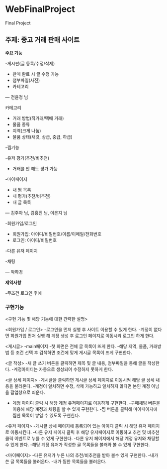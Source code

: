 # WebFinalProject
Final Project

## **주제: 중고 거래 판매 사이트**

**주요 기능**

-게시판(글 등록/수정/삭제)

- 판매 완료 시 글 수정 가능
- 첨부파일(사진)
- 카테고리

— 전윤정 님

카테고리

- 거래 방법(직거래/택배 거래)
- 물품 종류
- 지역(크게 나눔)
- 물품 상태(새것, 상급, 중급, 하급)

-찜기능

-유저 평가(추천/비추천)

- 거래를 안 해도 평가 가능

-마이페이지

- 내 찜 목록
- 내 평가(추천/비추천)
- 내 글 목록

— 김주아 님, 김홍진 님, 이은지 님

-회원가입/로그인

- 회원가입: 아이디/비밀번호/이름/이메일/전화번호
- 로그인: 아이디/비밀번호

-다른 유저 페이지

-채팅

— 박하경

**제약사항**

-무조건 로그인 후에

### 구현기능

<구현 기능 및 해당 기능에 대한 간략한 설명>

<회원가입 / 로그인>
-로그인을 먼저 실행 후 사이트 이용할 수 있게 한다.
-계정이 없다면 회원가입 먼저 실행 해 계정 생성 후 로그인 페이지로 이동시켜 로그인 하게 한다.

<게시글> -main페이지
-첫 화면은 전체 글 목록이 뜨게 한다.
-해당 지역, 물품, 거래방법 등 조건 선택 후 검색하면 조건에 맞게 게시글 목록이 뜨게 구현한다.

<글 작성>
-새 글 쓰기 버튼을 클릭하면 제목 및 글 내용, 첨부파일을 통해 글을 작성한다.
-계정아이디는 자동으로 생성되어 수정하지 못하게 한다.

<글 상세 페이지>
-게시글을 클릭하면 게시글 상세 페이지로 이동시켜 해당 글 상세 내용을 불러온다.
-계정이 일치하면 수정, 삭제 가능하고 일치하지 않다면 본인 계정 아님을 팝업창으로 띄운다.

- 계정 아이디 클릭 시 해당 계정 유저페이지로 이동하게 구현한다.
-구매채팅 버튼을 이용해 해당 계정과 채팅을 할 수 있게 구현한다.
-찜 버튼을 클릭해 마이페이지에 찜한 목록이 쌓일 수 있도록 구현한다.

<유저 페이지>
-게시글 상세 페이지에 등록되어 있는 아이디 클릭 시 해당 유저 페이지로 이동시킨다.
-다른 유저 페이지 클릭 후 해당 유저페이지로 이동하고 추천 및 비추천 클릭 이벤트로 누를 수 있게 구현한다.
-다른 유저 페이지에서 해당 계정 유저와 채팅할 수 있게 한다.
-해당 계정 유저가 작성한 글 목록들을 불러와 볼 수 있게 구현한다.

<마이페이지>
-다른 유저가 누른 나의 추천/비추천을 받아 볼수 있게 구현한다.
-내가 쓴 글 목록들을 불러온다.
-내가 찜한 목록들을 불러온다.
